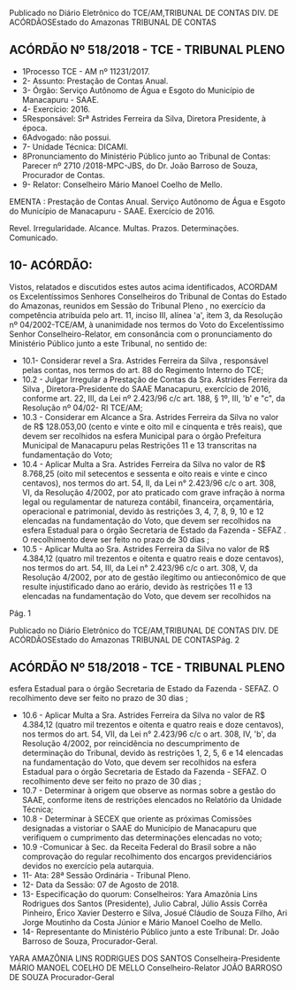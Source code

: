 Publicado  no  Diário Eletrônico do TCE/AM,TRIBUNAL DE CONTAS DIV. DE  ACÓRDÃOSEstado do Amazonas TRIBUNAL DE CONTAS

## ACÓRDÃO Nº 518/2018 - TCE - TRIBUNAL PLENO

- 1Processo TCE - AM nº 11231/2017.
- 2- Assunto: Prestação de Contas Anual.
- 3- Órgão: Serviço Autônomo de Água e Esgoto do Município de Manacapuru - SAAE.
- 4- Exercício: 2016.
- 5Responsável: Srª Astrides Ferreira da Silva, Diretora Presidente, à época.
- 6Advogado: não possui.
- 7- Unidade Técnica: DICAMI.
- 8Pronunciamento  do  Ministério  Público  junto  ao Tribunal  de  Contas: Parecer  nº 2710 /2018-MPC-JBS, do Dr. João Barroso de Souza, Procurador de Contas.
- 9- Relator: Conselheiro Mário Manoel Coelho de Mello.

EMENTA : Prestação de Contas Anual. Serviço Autônomo  de Água e Esgoto do Município de Manacapuru - SAAE. Exercício de 2016.

Revel. Irregularidade. Alcance. Multas. Prazos. Determinações. Comunicado.

## 10- ACÓRDÃO:

Vistos, relatados e discutidos estes autos acima identificados, ACORDAM os Excelentíssimos Senhores Conselheiros do Tribunal de Contas do Estado do Amazonas, reunidos em Sessão do Tribunal Pleno ,  no  exercício da competência atribuída pelo  art. 11, inciso III,  alínea 'a', item  3,  da Resolução nº 04/2002-TCE/AM, à  unanimidade nos termos do Voto do Excelentíssimo Senhor Conselheiro-Relator, em consonância com o pronunciamento do Ministério Público junto a este Tribunal, no sentido de:

- 10.1- Considerar revel a Sra. Astrides Ferreira da Silva , responsável pelas contas, nos termos do art. 88 do Regimento Interno do TCE;
- 10.2 - Julgar Irregular a  Prestação de Contas da Sra.  Astrides Ferreira da Silva , Diretora-Presidente  do  SAAE  Manacapuru,  exercício  de  2016, conforme art. 22, III, da Lei nº 2.423/96 c/c art. 188, § 1º, III, 'b' e "c", da Resolução nº 04/02- RI TCE/AM;
- 10.3 - Considerar em Alcance a Sra. Astrides Ferreira da Silva no  valor  de R$  128.053,00 (cento  e  vinte  e  oito  mil  e  cinquenta  e  três  reais),  que devem  ser  recolhidos  na  esfera Municipal para  o  órgão  Prefeitura Municipal  de Manacapuru  pelas  Restrições  11  e  13  transcritas  na fundamentação do Voto;
- 10.4 - Aplicar Multa a Sra. Astrides Ferreira da Silva no valor de R$ 8.768,25 (oito mil setecentos e sessenta e oito reais e vinte e cinco centavos), nos termos do art. 54, II, da Lei n° 2.423/96 c/c o art. 308, VI, da Resolução 4/2002, por ato praticado com  grave infração à norma legal ou regulamentar de natureza contábil, financeira, orçamentária, operacional e patrimonial, devido às restrições 3, 4, 7, 8, 9, 10 e 12  elencadas na fundamentação  do  Voto,  que  devem  ser  recolhidos  na  esfera  Estadual para o órgão Secretaria de Estado da Fazenda - SEFAZ . O recolhimento deve ser feito no prazo de 30 dias ;
- 10.5  -  Aplicar  Multa ao Sra.  Astrides  Ferreira  da  Silva no  valor  de R$ 4.384,12 (quatro mil trezentos e oitenta e quatro reais e doze centavos), nos  termos  do  art.  54,  III,  da  Lei  n°  2.423/96  c/c  o  art.  308,  V,  da Resolução 4/2002, por ato de gestão ilegítimo ou antieconômico de que resulte injustificado dano  ao  erário, devido às restrições 11 e 13 elencadas  na  fundamentação  do  Voto,  que  devem  ser  recolhidos  na

Pág. 1

Publicado  no  Diário Eletrônico do TCE/AM,TRIBUNAL DE CONTAS DIV. DE  ACÓRDÃOSEstado do Amazonas TRIBUNAL DE CONTASPág. 2

## ACÓRDÃO Nº 518/2018 - TCE - TRIBUNAL PLENO

esfera Estadual para o órgão Secretaria de Estado da Fazenda - SEFAZ. O recolhimento deve ser feito no prazo de 30 dias ;

- 10.6 - Aplicar Multa a Sra. Astrides Ferreira da Silva no valor de R$ 4.384,12 (quatro  mil  trezentos  e  oitenta  e  quatro  reais  e  doze  centavos),  nos termos  do  art.  54,  VII,  da  Lei  n°  2.423/96  c/c  o  art.  308,  IV,  'b',  da Resolução 4/2002, por reincidência no descumprimento de determinação do Tribunal, devido às restrições 1, 2, 5, 6 e 14  elencadas  na fundamentação  do  Voto,  que  devem  ser  recolhidos  na  esfera  Estadual para o órgão Secretaria de Estado da Fazenda - SEFAZ. O recolhimento deve ser feito no prazo de 30 dias ;
- 10.7 - Determinar à  origem que observe as normas sobre a gestão do SAAE, conforme itens de restrições elencados no Relatório da Unidade Técnica;
- 10.8 - Determinar à SECEX que oriente as próximas Comissões designadas a vistoriar o SAAE  do Município de Manacapuru que verifiquem o cumprimento das determinações elencadas no voto;
- 10.9 -Comunicar à Sec. da Receita Federal do Brasil sobre a não comprovação  do  regular  recolhimento  dos  encargos  previdenciários devidos no exercício pela autarquia.
- 11-  Ata: 28ª Sessão Ordinária - Tribunal Pleno.
- 12-  Data da Sessão: 07 de Agosto de 2018.
- 13-  Especificação do quorum: Conselheiros: Yara Amazônia Lins Rodrigues dos Santos (Presidente), Julio Cabral, Júlio  Assis Corrêa Pinheiro, Érico Xavier Desterro e Silva, Josué  Cláudio  de  Souza  Filho,  Ari  Jorge  Moutinho  da  Costa  Júnior  e  Mário  Manoel Coelho de Mello.
- 14- Representante  do  Ministério  Público  junto  a este Tribunal: Dr. João  Barroso  de Souza, Procurador-Geral.

YARA AMAZÔNIA LINS RODRIGUES DOS SANTOS Conselheira-Presidente MÁRIO MANOEL COELHO DE MELLO Conselheiro-Relator JOÃO BARROSO DE SOUZA Procurador-Geral